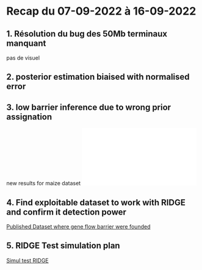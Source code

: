 # Recap du 07-09-2022 à 16-09-2022 
## 1. Résolution du bug des 50Mb terminaux manquant
pas de visuel
## 2. posterior estimation biaised with normalised error
[](daily_notes/last_round_plot.pdf)

## 3. low barrier inference due to wrong prior assignation
new results for maize dataset
![](daily_notes/roc.pdf)

## 4. Find exploitable dataset to work with RIDGE and confirm it detection power
[Published Dataset where gene flow barrier were founded](RIDGE/Published%20Dataset%20where%20gene%20flow%20barrier%20were%20founded.md)

## 5. RIDGE Test simulation plan
[Simul test RIDGE](RIDGE/Simul%20test%20RIDGE.md)

